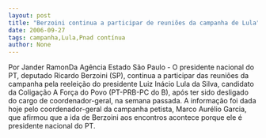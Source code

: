 ```yaml
---
layout: post
title: "Berzoini continua a participar de reuniões da campanha de Lula"
date: 2006-09-27
tags: campanha,Lula,Pnad contínua
author: None
---
```

Por Jander RamonDa Agência Estado
São Paulo - O presidente nacional do PT, deputado Ricardo Berzoini (SP), continua a participar das reuniões da campanha pela reeleição do presidente Luiz Inácio Lula da Silva, candidato da Coligação A Força do Povo (PT-PRB-PC do B), após ter sido desligado do cargo de coordenador-geral, na semana passada. A informação foi dada hoje pelo coordenador-geral da campanha petista, Marco Aurélio Garcia, que afirmou que a ida de Berzoini aos encontros acontece porque ele é presidente nacional do PT. 